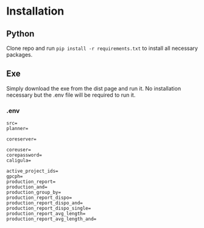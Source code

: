 # Installation
## Python
Clone repo and run `pip install -r requirements.txt` to install all necessary packages.
## Exe
Simply download the exe from the dist page and run it. No installation necessary but the .env file will be required to run it.

### .env
```
src=
planner=

coreserver=

coreuser=
corepassword=
caligula=

active_project_ids=
gpcph=
production_report=
production_and=
production_group_by=
production_report_dispo=
production_report_dispo_and=
production_report_dispo_single=
production_report_avg_length=
production_report_avg_length_and=
```
